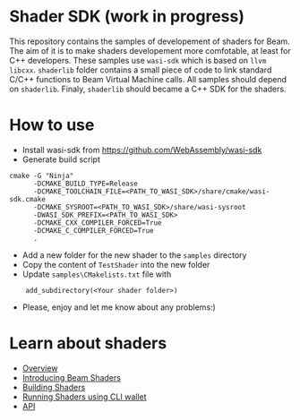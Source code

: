 # Shader SDK (work in progress)
This repository contains the samples of developement of shaders for Beam.
The aim of it is to make shaders developement more comfotable, at least for C++ developers. These samples use `wasi-sdk` which is based on `llvm libcxx`.
`shaderlib` folder contains a small piece of code to link standard C/C++ functions to Beam Virtual Machine calls. All samples should depend on `shaderlib`.
Finaly, `shaderlib` should became a C++ SDK for the shaders.


# How to use
* Install wasi-sdk from https://github.com/WebAssembly/wasi-sdk
* Generate build script
```
cmake -G "Ninja"
      -DCMAKE_BUILD_TYPE=Release
      -DCMAKE_TOOLCHAIN_FILE=<PATH_TO_WASI_SDK>/share/cmake/wasi-sdk.cmake 
      -DCMAKE_SYSROOT=<PATH_TO_WASI_SDK>/share/wasi-sysroot
      -DWASI_SDK_PREFIX=<PATH_TO_WASI_SDK>
      -DCMAKE_CXX_COMPILER_FORCED=True
      -DCMAKE_C_COMPILER_FORCED=True
      .
```
* Add a new folder for the new shader to the `samples` directory
* Copy the content of `TestShader` into the new folder
* Update `samples\CMakelists.txt` file with
```
    add_subdirectory(<Your shader folder>)
```
* Please, enjoy and let me know about any problems:)

# Learn about shaders
* [Overview](https://github.com/BeamMW/shader-sdk/wiki/Beam-Confidential-DeFi-Platform)
* [Introducing Beam Shaders](https://github.com/BeamMW/shader-sdk/wiki/Beam-Smart-Contracts)
* [Building Shaders](https://github.com/BeamMW/shader-sdk/wiki/Building-Beam-Shaders)
* [Running Shaders using CLI wallet](https://github.com/BeamMW/shader-sdk/wiki/Running-Beam-Shaders-using-CLI-Wallet)
* [API](https://github.com/BeamMW/shader-sdk/wiki/BVM-functions-for-shaders)
